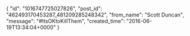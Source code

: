  {
   "id": "1016747725027826",
   "post_id": "462493170453287_481209285248342",
   "from_name": "Scott Duncan",
   "message": "#ItsOKtoKillThem",
   "created_time": "2016-06-19T13:34:04+0000"
 }
